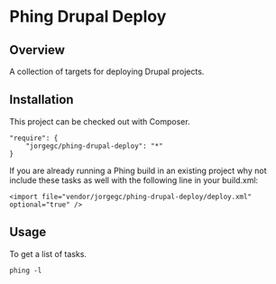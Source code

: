 Phing Drupal Deploy
===================

## Overview

A collection of targets for deploying Drupal projects.

## Installation

This project can be checked out with Composer.

```
"require": {
    "jorgegc/phing-drupal-deploy": "*"
}
```

If you are already running a Phing build in an existing project why not
include these tasks as well with the following line in your build.xml:

```
<import file="vendor/jorgegc/phing-drupal-deploy/deploy.xml" optional="true" />
```

## Usage

To get a list of tasks.

```
phing -l
```
